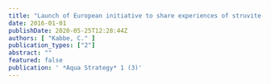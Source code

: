 ```yaml
---
title: "Launch of European initiative to share experiences of struvite-based wastewater phosphate recovery"
date: 2016-01-01
publishDate: 2020-05-25T12:28:44Z
authors: [ "Kabbe, C." ]
publication_types: ["2"]
abstract: ""
featured: false
publication: ' *Aqua Strategy* 1 (3)'
---
```



